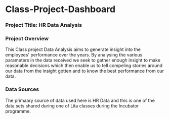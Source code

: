 # Class-Project-Dashboard

 ### Project Title: HR Data Analysis

 ### Project Overview
 This Class project Data Analysis aims to generate insight into the employees'
 performance over the years. By analysing the various parameters in the data 
 received we seek to gather enough insight to make reasonable decisions which then
 enable us to tell compeling stories around our data from the insight gotten and to
 know the best performance from our data.

 ### Data Sources
 The primaary source of data used here is HR Data and this is one 
 of the data sets shared during one of Lita classes during the
Incubator programme.
